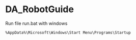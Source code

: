 ﻿# DA_RobotGuide
 
 Run file run.bat with windows
```
%AppData%\Microsoft\Windows\Start Menu\Programs\Startup 
```
